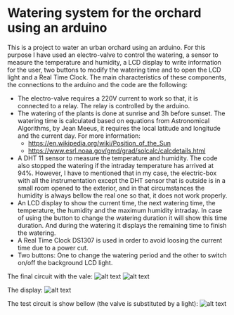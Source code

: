 # Watering system for the orchard using an arduino
This is a project to water an urban orchard using an arduino. For this purpose I have used an electro-valve to control the watering, a sensor to measure the temperature and humidity, a LCD display to write information for the user, two buttons to modify the watering time and to open the LCD light and a Real Time Clock.
The main characteristics of these components, the connections to the arduino and the code are the following:
* The electro-valve requires a 220V current to work so that, it is connected to a relay. The relay is controlled by the arduino.
* The watering of the plants is done at sunrise and 3h before sunset. The watering time is calculated based on equations from Astronomical Algorithms, by Jean Meeus, it requires the local latitude and longitude and the current day. For more information:
   - https://en.wikipedia.org/wiki/Position_of_the_Sun
   - https://www.esrl.noaa.gov/gmd/grad/solcalc/calcdetails.html
* A DHT 11 sensor to measure the temperature and humidity. The code also stopped the watering if the intraday temperature has arrived at 94%. However, I have to mentioned that in my case, the electric-box with all the instrumentation except the DHT sensor that is outside is in a small room opened to the exterior, and in that circumstances the humidity is always bellow the real one so that, it does not work properly.
* An LCD display to show the current time, the next watering time, the temperature, the humidity and the maximum humidity intraday. In case of using the button to change the watering duration it will show this time duration. And during the watering it displays the remaining time to finish the watering.
* A Real Time Clock DS1307 is used in order to avoid loosing the current time due to a power cut.
* Two buttons: One to change the watering period and the other to switch on/off the background LCD light.

The final circuit with the vale:
![alt text](https://raw.github.com/DanielDagnino/arduino_orchard_watering/master/img/final.JPG?raw=true "Fianl circuit")
![alt text](https://raw.github.com/DanielDagnino/arduino_orchard_watering/master/img/valve.JPG?raw=true "Valve")

The display:
![alt text](https://raw.github.com/DanielDagnino/arduino_orchard_watering/master/img/lcd.jpg?raw=true "Display")

The test circuit is show bellow (the valve is substituted by a light):
![alt text](https://raw.github.com/DanielDagnino/arduino_orchard_watering/master/img/test.jpg?raw=true "Circuit")
